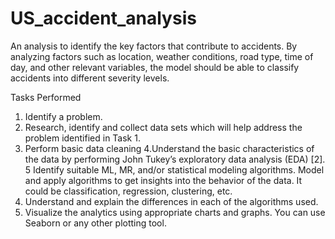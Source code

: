# US_accident_analysis
An analysis to identify the key factors that contribute to accidents. By analyzing factors such as location, weather conditions, road type, time of day, and other relevant variables, the model should be able to classify accidents into different severity levels. 

Tasks Performed

1. Identify a problem. 
2. Research, identify and collect data sets which will help address the problem identified in Task 1.
3. Perform basic data cleaning
4.Understand the basic characteristics of the data by performing John Tukey’s exploratory data
analysis (EDA) [2]. 
5 Identify suitable ML, MR, and/or statistical modeling algorithms. Model and apply algorithms to
get insights into the behavior of the data. It could be classification, regression, clustering, etc.
6. Understand and explain the differences in each of the algorithms used. 
7. Visualize the analytics using appropriate charts and graphs. You can use Seaborn or any other
plotting tool.


